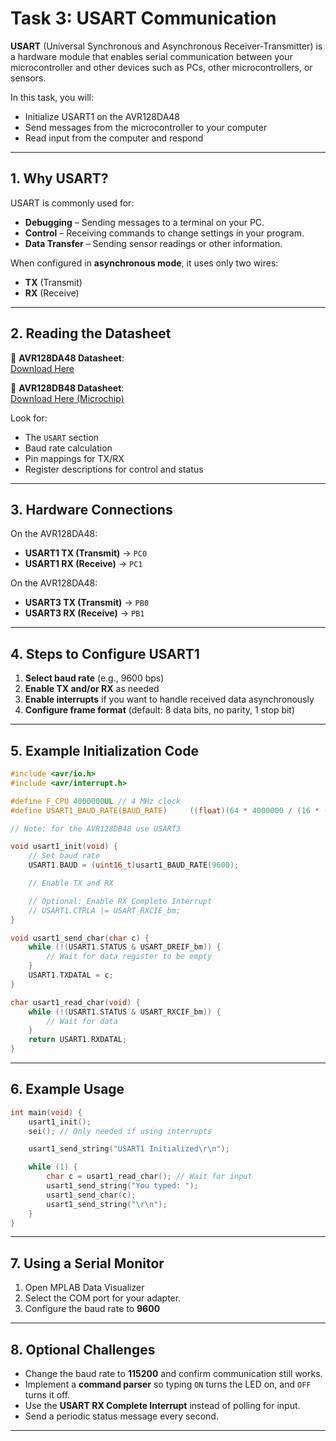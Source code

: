 # Task 3: USART Communication

**USART** (Universal Synchronous and Asynchronous Receiver-Transmitter) is a hardware module that enables serial communication between your microcontroller and other devices such as PCs, other microcontrollers, or sensors.

In this task, you will:
- Initialize USART1 on the AVR128DA48
- Send messages from the microcontroller to your computer
- Read input from the computer and respond

---

## 1. Why USART?

USART is commonly used for:
- **Debugging** – Sending messages to a terminal on your PC.
- **Control** – Receiving commands to change settings in your program.
- **Data Transfer** – Sending sensor readings or other information.

When configured in **asynchronous mode**, it uses only two wires:
- **TX** (Transmit)
- **RX** (Receive)

---

## 2. Reading the Datasheet

📄 **AVR128DA48 Datasheet**:  
[Download Here](https://ww1.microchip.com/downloads/aemDocuments/documents/MCU08/ProductDocuments/DataSheets/AVR128DA28-32-48-64-Data-Sheet-DS40002183.pdf)

📄 **AVR128DB48 Datasheet**:  
[Download Here (Microchip)](https://ww1.microchip.com/downloads/aemDocuments/documents/MCU08/ProductDocuments/DataSheets/AVR128DB28-32-48-64-DataSheet-DS40002247.pdf)

Look for:
- The `USART` section
- Baud rate calculation
- Pin mappings for TX/RX
- Register descriptions for control and status

---

## 3. Hardware Connections

On the AVR128DA48:
- **USART1 TX (Transmit)** → `PC0`
- **USART1 RX (Receive)** → `PC1`

On the AVR128DA48:
- **USART3 TX (Transmit)** → `PB0`
- **USART3 RX (Receive)** → `PB1`
---

## 4. Steps to Configure USART1

1. **Select baud rate** (e.g., 9600 bps)
2. **Enable TX and/or RX** as needed
3. **Enable interrupts** if you want to handle received data asynchronously
4. **Configure frame format** (default: 8 data bits, no parity, 1 stop bit)

---

## 5. Example Initialization Code


```c
#include <avr/io.h>
#include <avr/interrupt.h>

#define F_CPU 4000000UL // 4 MHz clock
#define USART1_BAUD_RATE(BAUD_RATE)     ((float)(64 * 4000000 / (16 * (float)BAUD_RATE)) + 0.5) 

// Note: for the AVR128DB48 use USART3

void usart1_init(void) {
    // Set baud rate
    USART1.BAUD = (uint16_t)usart1_BAUD_RATE(9600);

    // Enable TX and RX

    // Optional: Enable RX Complete Interrupt
    // USART1.CTRLA |= USART_RXCIE_bm;
}

void usart1_send_char(char c) {
    while (!(USART1.STATUS & USART_DREIF_bm)) {
        // Wait for data register to be empty
    }
    USART1.TXDATAL = c;
}

char usart1_read_char(void) {
    while (!(USART1.STATUS & USART_RXCIF_bm)) {
        // Wait for data
    }
    return USART1.RXDATAL;
}
```

---

## 6. Example Usage

```c
int main(void) {
    usart1_init();
    sei(); // Only needed if using interrupts

    usart1_send_string("USART1 Initialized\r\n");

    while (1) {
        char c = usart1_read_char(); // Wait for input
        usart1_send_string("You typed: ");
        usart1_send_char(c);
        usart1_send_string("\r\n");
    }
}
```

---

## 7. Using a Serial Monitor

1. Open MPLAB Data Visualizer
2. Select the COM port for your adapter.
3. Configure the baud rate to **9600**


---

## 8. Optional Challenges
- Change the baud rate to **115200** and confirm communication still works.
- Implement a **command parser** so typing `ON` turns the LED on, and `OFF` turns it off.
- Use the **USART RX Complete Interrupt** instead of polling for input.
- Send a periodic status message every second.

---
